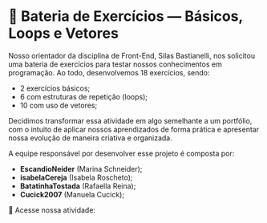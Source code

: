 # 📃 Bateria de Exercícios — Básicos, Loops e Vetores

Nosso orientador da disciplina de Front-End, Silas Bastianelli, nos solicitou uma bateria de exercícios para testar nossos conhecimentos em programação. Ao todo, desenvolvemos 18 exercícios, sendo:

- 2 exercícios básicos;
- 6 com estruturas de repetição (loops);
- 10 com uso de vetores;

Decidimos transformar essa atividade em algo semelhante a um portfólio, com o intuito de aplicar nossos aprendizados de forma prática e apresentar nossa evolução de maneira criativa e organizada.

A equipe responsável por desenvolver esse projeto é composta por:

- **EscandioNeider** (Marina Schneider);
- **isabelaCereja** (Isabela Roscheto);
- **BatatinhaTostada** (Rafaella Reina);
- **Cucick2007** (Manuela Cucick);


🔗 Acesse nossa atividade:


